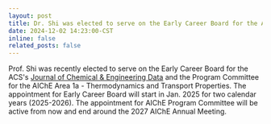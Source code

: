 ```yaml
---
layout: post
title: Dr. Shi was elected to serve on the Early Career Board for the ACS's [Journal of Chemical & Engineering Data](https://pubs.acs.org/journal/jceaax) and on the Program Committee for the AIChE Area 1a
date: 2024-12-02 14:23:00-CST
inline: false
related_posts: false
---
```


Prof. Shi was recently elected to serve on the Early Career Board for the ACS's [Journal of Chemical & Engineering Data](https://pubs.acs.org/journal/jceaax) and the Program Committee for the AIChE Area 1a - Thermodynamics and Transport Properties. The appointment for Early Career Board will start in Jan. 2025 for two calendar years (2025-2026). The appointment for AIChE Program Committee will be active from now and end around the 2027 AIChE Annual Meeting. 